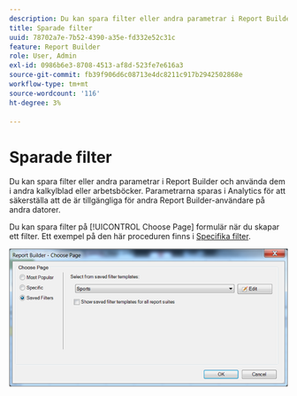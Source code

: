 ```yaml
---
description: Du kan spara filter eller andra parametrar i Report Builder och använda dem i andra kalkylblad eller arbetsböcker. Parametrarna sparas i Analytics för att säkerställa att de är tillgängliga för andra Report Builder-användare på andra datorer.
title: Sparade filter
uuid: 78702a7e-7b52-4390-a35e-fd332e52c31c
feature: Report Builder
role: User, Admin
exl-id: 0986b6e3-8708-4513-af8d-523fe7e616a3
source-git-commit: fb39f906d6c08713e4dc8211c917b2942502868e
workflow-type: tm+mt
source-wordcount: '116'
ht-degree: 3%

---
```


# Sparade filter

Du kan spara filter eller andra parametrar i Report Builder och använda dem i andra kalkylblad eller arbetsböcker. Parametrarna sparas i Analytics för att säkerställa att de är tillgängliga för andra Report Builder-användare på andra datorer.

Du kan spara filter på [!UICONTROL Choose Page] formulär när du skapar ett filter. Ett exempel på den här proceduren finns i [Specifika filter](/help/analyze/report-builder/layout/c-filter-dimensions/t-specific-filters.md).

![Skärmbild av formuläret Välj sida och alternativ för sidorna Populärast, Specifikt och Sparat filter.](assets/choose_page_saved.png)
